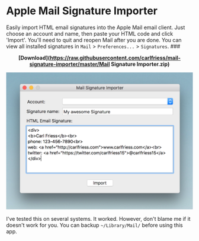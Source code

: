 # Apple Mail Signature Importer

Easily import HTML email signatures into the Apple Mail email client. Just choose an account and name, then paste your HTML code and click 'Import'. You'll need to quit and reopen Mail after you are done. You can view all installed signatures in `Mail` > `Preferences...` > `Signatures`.
###<center>**[Download](https://raw.githubusercontent.com/carlfriess/mail-signature-importer/master/Mail Signature Importer.zip)**</center>

![Screenshot](Screenshot.png)


I've tested this on several systems. It worked. However, don't blame me if it doesn't work for you. You can backup `~/Library/Mail/` before using this app.
